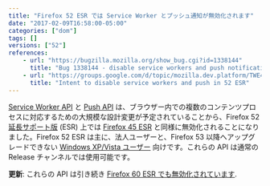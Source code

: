 ```yaml
---
title: "Firefox 52 ESR では Service Worker とプッシュ通知が無効化されます"
date: "2017-02-09T16:58:00-05:00"
categories: ["dom"]
tags: []
versions: ["52"]
references:
    - url: "https://bugzilla.mozilla.org/show_bug.cgi?id=1338144"
      title: "Bug 1338144 - disable service workers and push notifications on 52 ESR"
    - url: "https://groups.google.com/d/topic/mozilla.dev.platform/TWE4VEbJOmM/discussion"
      title: "Intent to disable service workers and push in 52 ESR"
---
```

[Service Worker API](https://developer.mozilla.org/ja/docs/Web/API/Service_Worker_API) と [Push API](https://developer.mozilla.org/ja/docs/Web/API/Push_API) は、ブラウザー内での複数のコンテンツプロセスに対応するための大規模な設計変更が予定されていることから、Firefox 52 [延長サポート版](https://www.mozilla.org/ja/firefox/organizations/) (ESR) 上では [Firefox 45 ESR](https://www.fxsitecompat.com/ja/docs/2016/service-workers-have-been-disabled-in-firefox-45-esr/) と同様に無効化されることになりました。Firefox 52 ESR は主に、法人ユーザーと、Firefox 53 以降へアップグレードできない [Windows XP/Vista ユーザー](https://support.mozilla.org/ja/kb/end-support-windows-xp-and-vista) 向けです。これらの API は通常の Release チャンネルでは使用可能です。

**更新**: これらの API は引き続き [Firefox 60 ESR でも無効化されています](https://www.fxsitecompat.com/ja/docs/2018/service-workers-and-push-notifications-are-disabled-on-firefox-60-esr/).

